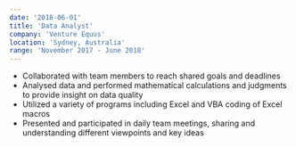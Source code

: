 ```yaml
---
date: '2018-06-01'
title: 'Data Analyst'
company: 'Venture Equus'
location: 'Sydney, Australia'
range: 'November 2017 - June 2018'
---
```


- Collaborated with team members to reach shared goals and deadlines
- Analysed data and performed mathematical calculations and judgments to provide insight on data quality
- Utilized a variety of programs including Excel and VBA coding of Excel macros
- Presented and participated in daily team meetings, sharing and understanding different viewpoints and key ideas
